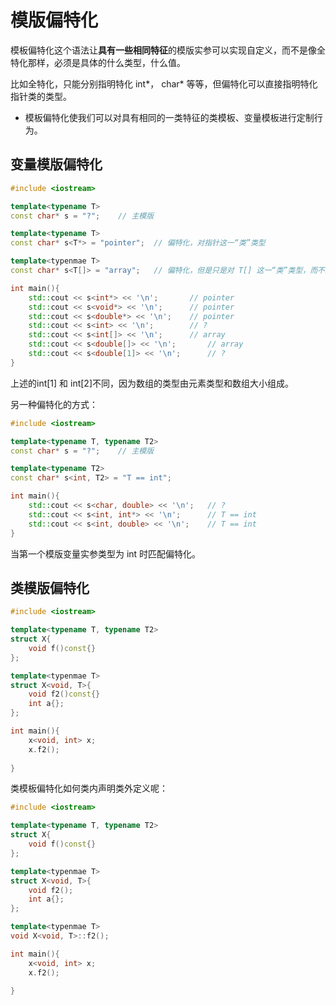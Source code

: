 # 模版偏特化
模板偏特化这个语法让**具有一些相同特征**的模版实参可以实现自定义，而不是像全特化那样，必须是具体的什么类型，什么值。

比如全特化，只能分别指明特化 int*， char* 等等，但偏特化可以直接指明特化指针类的类型。

- 模板偏特化使我们可以对具有相同的一类特征的类模板、变量模板进行定制行为。

## 变量模版偏特化
```cpp
#include <iostream>

template<typename T>
const char* s = "?";	// 主模版

template<typename T>
const char* s<T*> = "pointer";	// 偏特化，对指针这一“类”类型

template<typenmae T>
const char* s<T[]> = "array";	// 偏特化，但是只是对 T[] 这一“类”类型，而不是数组类型。因为 int[1] 和 int[2] 不是一个类型。

int main(){
    std::cout << s<int*> << '\n';		// pointer
    std::cout << s<void*> << '\n';		// pointer
    std::cout << s<double*> << '\n';	// pointer
    std::cout << s<int> << '\n';		// ?
    std::cout << s<int[]> << '\n';		// array
    std::cout << s<double[]> << '\n';		// array
    std::cout << s<double[1]> << '\n';		// ?
}
```
上述的int[1] 和 int[2]不同，因为数组的类型由元素类型和数组大小组成。

另一种偏特化的方式：  
```cpp
#include <iostream>

template<typename T, typename T2>
const char* s = "?";	// 主模版

template<typename T2>
const char* s<int, T2> = "T == int";

int main(){
    std::cout << s<char, double> << '\n';	// ?
    std::cout << s<int, int*> << '\n';		// T == int
    std::cout << s<int, double> << '\n';	// T == int
}
```
当第一个模版变量实参类型为 int 时匹配偏特化。

## 类模版偏特化
```cpp
#include <iostream>

template<typename T, typename T2>
struct X{
    void f()const{}
};

template<typenmae T>
struct X<void, T>{
    void f2()const{}
    int a{};
};

int main(){
    x<void, int> x;
    x.f2();
    
}
```
类模板偏特化如何类内声明类外定义呢：
```cpp
#include <iostream>

template<typename T, typename T2>
struct X{
    void f()const{}
};

template<typenmae T>
struct X<void, T>{
    void f2();
    int a{};
};

template<typenmae T>
void X<void, T>::f2();

int main(){
    x<void, int> x;
    x.f2();
    
}
